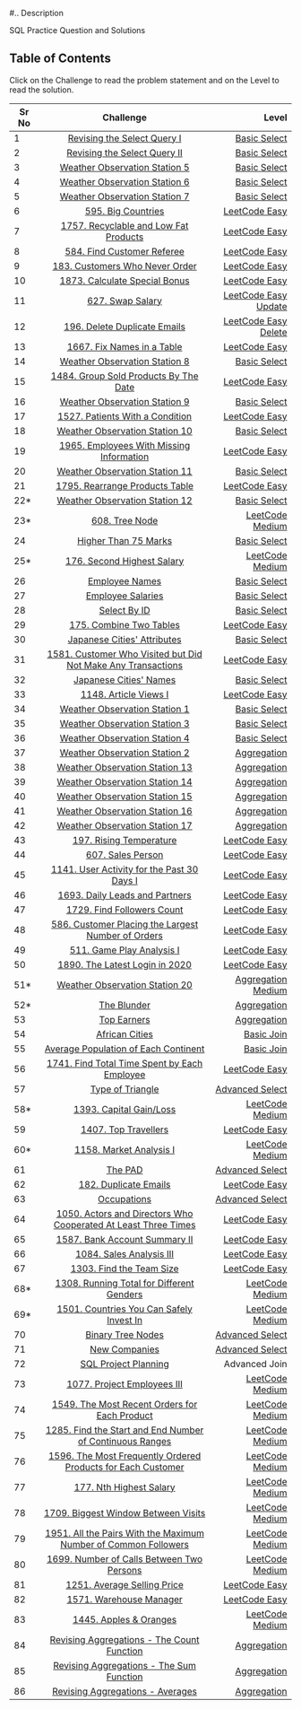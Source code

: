 #.. Description

SQL Practice Question and Solutions


## Table of Contents

Click on the Challenge to read the problem statement and on the Level to read the solution.


| Sr No        | Challenge           | Level  |
| ------------- |:-------------:| -----:|
|1      |[Revising the Select Query I](https://www.hackerrank.com/challenges/revising-the-select-query/problem?isFullScreen=true) |[Basic Select](https://github.com/shreyasr3/sql-practice-questions/blob/main/basic-select/revising-the-select-query-I.sql) |
|2    |[Revising the Select Query II](https://www.hackerrank.com/challenges/revising-the-select-query-2/problem?isFullScreen=true&h_r=next-challenge&h_v=zen)     |[Basic Select](https://github.com/shreyasr3/sql-practice-questions/blob/main/basic-select/revising-the-select-query-II.sql)   |
|3  |[Weather Observation Station 5](https://www.hackerrank.com/challenges/weather-observation-station-5/problem?isFullScreen=true)      |[Basic Select](https://github.com/shreyasr3/sql-practice-questions/blob/main/basic-select/weather-observation-station-5.sql)   |
|4|[Weather Observation Station 6](https://www.hackerrank.com/challenges/weather-observation-station-6/problem?isFullScreen=false&h_r=next-challenge&h_v=zen)|[Basic Select](https://github.com/shreyasr3/sql-practice-questions/blob/main/basic-select/weather-observation-station-6.sql)|
|5|[Weather Observation Station 7](https://www.hackerrank.com/challenges/weather-observation-station-7/problem?isFullScreen=false&h_r=next-challenge&h_v=zen&h_r=next-challenge&h_v=zen)|[Basic Select](https://github.com/shreyasr3/sql-practice-questions/blob/main/basic-select/weather-observation-station-7.sql)|
|6|[595. Big Countries](https://leetcode.com/problems/big-countries/)|[LeetCode Easy](https://github.com/shreyasr3/sql-practice-questions/blob/main/basic-select/595-big-countries.sql)|
|7|[1757. Recyclable and Low Fat Products](https://leetcode.com/problems/recyclable-and-low-fat-products/)|[LeetCode Easy](https://github.com/shreyasr3/sql-practice-questions/blob/main/basic-select/1757-recyclable-and-low-fat-products.sql)|
|8|[584. Find Customer Referee](https://leetcode.com/problems/find-customer-referee/)|[LeetCode Easy](https://github.com/shreyasr3/sql-practice-questions/blob/main/basic-select/584-find-customer-referee.sql)|
|9|[183. Customers Who Never Order](https://leetcode.com/problems/customers-who-never-order/)|[LeetCode Easy](https://github.com/shreyasr3/sql-practice-questions/blob/main/basic-select/184-customer-who-never-order.sql)|
|10|[1873. Calculate Special Bonus](https://leetcode.com/problems/calculate-special-bonus/)|[LeetCode Easy](https://github.com/shreyasr3/sql-practice-questions/blob/main/basic-select/1873-calculate-special-bonus.sql)|
|11|[627. Swap Salary](https://leetcode.com/problems/swap-salary/)|[LeetCode Easy Update](https://github.com/shreyasr3/sql-practice-questions/blob/main/update/627-swap-salary.sql)|
|12|[196. Delete Duplicate Emails](https://leetcode.com/problems/delete-duplicate-emails/)|[LeetCode Easy Delete](https://github.com/shreyasr3/sql-practice-questions/blob/main/deletes/196-delete-duplicate-emails.sql)|
|13|[1667. Fix Names in a Table](https://leetcode.com/problems/fix-names-in-a-table/)|[LeetCode Easy](https://github.com/shreyasr3/sql-practice-questions/blob/main/basic-select/1667-fix-names-in-a-table.sql)|
|14|[Weather Observation Station 8](https://www.hackerrank.com/challenges/weather-observation-station-8/problem?isFullScreen=false&h_r=next-challenge&h_v=zen&h_r=next-challenge&h_v=zen&h_r=next-challenge&h_v=zen)|[Basic Select](https://github.com/shreyasr3/sql-practice-questions/blob/main/basic-select/weather-observation-station-8.sql)|
|15|[1484. Group Sold Products By The Date](https://leetcode.com/problems/group-sold-products-by-the-date/)|[LeetCode Easy](https://github.com/shreyasr3/sql-practice-questions/blob/main/basic-select/1484-group-sold-products-by-the-date.sql)|
|16|[Weather Observation Station 9](https://www.hackerrank.com/challenges/weather-observation-station-9/problem?isFullScreen=false&h_r=next-challenge&h_v=zen&h_r=next-challenge&h_v=zen&h_r=next-challenge&h_v=zen&h_r=next-challenge&h_v=zen)|[Basic Select](https://github.com/shreyasr3/sql-practice-questions/blob/main/basic-select/weather-observation-station-9.sql)|
|17|[1527. Patients With a Condition](https://leetcode.com/problems/patients-with-a-condition/)|[LeetCode Easy](https://github.com/shreyasr3/sql-practice-questions/blob/main/basic-select/1527-patients-with-a-condition.sql)|
|18|[Weather Observation Station 10](https://www.hackerrank.com/challenges/weather-observation-station-10/problem?isFullScreen=false&h_r=next-challenge&h_v=zen&h_r=next-challenge&h_v=zen&h_r=next-challenge&h_v=zen&h_r=next-challenge&h_v=zen&h_r=next-challenge&h_v=zen)|[Basic Select](https://github.com/shreyasr3/sql-practice-questions/blob/main/basic-select/weather-observation-station-10.sql)|
|19|[1965. Employees With Missing Information](https://leetcode.com/problems/employees-with-missing-information/)|[LeetCode Easy](https://github.com/shreyasr3/sql-practice-questions/blob/main/basic-select/1965-employees-with-missing-information.sql)|
|20|[Weather Observation Station 11](https://www.hackerrank.com/challenges/weather-observation-station-11/problem?isFullScreen=false&h_r=next-challenge&h_v=zen&h_r=next-challenge&h_v=zen&h_r=next-challenge&h_v=zen&h_r=next-challenge&h_v=zen&h_r=next-challenge&h_v=zen&h_r=next-challenge&h_v=zen)|[Basic Select](https://github.com/shreyasr3/sql-practice-questions/blob/main/basic-select/weather-observation-station-11.sql)|
|21|[1795. Rearrange Products Table](https://leetcode.com/problems/rearrange-products-table/)|[LeetCode Easy](https://github.com/shreyasr3/sql-practice-questions/blob/main/basic-select/1795-rearrange-products-table.sql)|
|22*|[Weather Observation Station 12](https://www.hackerrank.com/challenges/weather-observation-station-12/problem?isFullScreen=false&h_r=next-challenge&h_v=zen&h_r=next-challenge&h_v=zen&h_r=next-challenge&h_v=zen&h_r=next-challenge&h_v=zen&h_r=next-challenge&h_v=zen&h_r=next-challenge&h_v=zen&h_r=next-challenge&h_v=zen)|[Basic Select](https://github.com/shreyasr3/sql-practice-questions/blob/main/basic-select/weather-observation-station-12.sql)|
|23*|[608. Tree Node](https://leetcode.com/problems/tree-node/)|[LeetCode Medium](https://github.com/shreyasr3/sql-practice-questions/blob/main/medium-level/608-tree-node.sql)|
|24|[Higher Than 75 Marks](https://www.hackerrank.com/challenges/more-than-75-marks/problem?isFullScreen=false&h_r=next-challenge&h_v=zen&h_r=next-challenge&h_v=zen&h_r=next-challenge&h_v=zen&h_r=next-challenge&h_v=zen&h_r=next-challenge&h_v=zen&h_r=next-challenge&h_v=zen&h_r=next-challenge&h_v=zen&h_r=next-challenge&h_v=zen)|[Basic Select](https://github.com/shreyasr3/sql-practice-questions/blob/main/basic-select/higher-than-75-marks.sql)|
|25*|[176. Second Highest Salary](https://leetcode.com/problems/second-highest-salary/)|[LeetCode Medium](https://github.com/shreyasr3/sql-practice-questions/blob/main/medium-level/176-second-highest-salary.sql)|
|26|[Employee Names](https://www.hackerrank.com/challenges/name-of-employees/problem?isFullScreen=false&h_r=next-challenge&h_v=zen&h_r=next-challenge&h_v=zen&h_r=next-challenge&h_v=zen&h_r=next-challenge&h_v=zen&h_r=next-challenge&h_v=zen&h_r=next-challenge&h_v=zen&h_r=next-challenge&h_v=zen&h_r=next-challenge&h_v=zen&h_r=next-challenge&h_v=zen)|[Basic Select](https://github.com/shreyasr3/sql-practice-questions/blob/main/basic-select/employee-names.sql)|
|27|[Employee Salaries](https://www.hackerrank.com/challenges/salary-of-employees/problem?isFullScreen=false&h_r=next-challenge&h_v=zen&h_r=next-challenge&h_v=zen&h_r=next-challenge&h_v=zen&h_r=next-challenge&h_v=zen&h_r=next-challenge&h_v=zen&h_r=next-challenge&h_v=zen&h_r=next-challenge&h_v=zen&h_r=next-challenge&h_v=zen&h_r=next-challenge&h_v=zen&h_r=next-challenge&h_v=zen)|[Basic Select](https://github.com/shreyasr3/sql-practice-questions/blob/main/basic-select/employee-salaries.sql)|
|28|[Select By ID](https://www.hackerrank.com/challenges/select-by-id/problem?h_r=next-challenge&h_r=next-challenge&h_r=next-challenge&h_r=next-challenge&h_r=next-challenge&h_r=next-challenge&h_r=next-challenge&h_r=next-challenge&h_r=next-challenge&h_r=next-challenge&h_r=next-challenge&h_v=zen&h_v=zen&h_v=zen&h_v=zen&h_v=zen&h_v=zen&h_v=zen&h_v=zen&h_v=zen&h_v=zen&h_v=zen&isFullScreen=false)|[Basic Select](https://github.com/shreyasr3/sql-practice-questions/blob/main/basic-select/select-by-id.sql)|
|29|[175. Combine Two Tables](https://leetcode.com/problems/combine-two-tables/)|[LeetCode Easy](https://github.com/shreyasr3/sql-practice-questions/blob/main/basic-select/175-combine-two-tables.sql)|
|30|[Japanese Cities' Attributes](https://www.hackerrank.com/challenges/japanese-cities-attributes/problem?h_r=next-challenge&h_r=next-challenge&h_r=next-challenge&h_r=next-challenge&h_r=next-challenge&h_r=next-challenge&h_r=next-challenge&h_r=next-challenge&h_r=next-challenge&h_r=next-challenge&h_r=next-challenge&h_v=zen&h_v=zen&h_v=zen&h_v=zen&h_v=zen&h_v=zen&h_v=zen&h_v=zen&h_v=zen&h_v=zen&h_v=zen&isFullScreen=false&h_r=next-challenge&h_v=zen)|[Basic Select](https://github.com/shreyasr3/sql-practice-questions/blob/main/basic-select/japanese-cities-attributes.sql)|
|31|[1581. Customer Who Visited but Did Not Make Any Transactions](https://leetcode.com/problems/customer-who-visited-but-did-not-make-any-transactions/)|[LeetCode Easy](https://github.com/shreyasr3/sql-practice-questions/blob/main/basic-select/1581-customers-who-visited.sql)|
|32|[Japanese Cities' Names](https://www.hackerrank.com/challenges/japanese-cities-name/problem?h_r=next-challenge&h_r=next-challenge&h_r=next-challenge&h_r=next-challenge&h_r=next-challenge&h_r=next-challenge&h_r=next-challenge&h_r=next-challenge&h_r=next-challenge&h_r=next-challenge&h_r=next-challenge&h_v=zen&h_v=zen&h_v=zen&h_v=zen&h_v=zen&h_v=zen&h_v=zen&h_v=zen&h_v=zen&h_v=zen&h_v=zen&isFullScreen=false&h_r=next-challenge&h_v=zen&h_r=next-challenge&h_v=zen)|[Basic Select](https://github.com/shreyasr3/sql-practice-questions/blob/main/basic-select/Japanese-cities-names.sql)|
|33|[1148. Article Views I](https://leetcode.com/problems/article-views-i/)|[LeetCode Easy](https://github.com/shreyasr3/sql-practice-questions/blob/main/basic-select/1148-article-views-I.sql)|
|34|[Weather Observation Station 1](https://www.hackerrank.com/challenges/weather-observation-station-1/problem?h_r=next-challenge&h_r=next-challenge&h_r=next-challenge&h_r=next-challenge&h_r=next-challenge&h_r=next-challenge&h_r=next-challenge&h_r=next-challenge&h_r=next-challenge&h_r=next-challenge&h_r=next-challenge&h_v=zen&h_v=zen&h_v=zen&h_v=zen&h_v=zen&h_v=zen&h_v=zen&h_v=zen&h_v=zen&h_v=zen&h_v=zen&isFullScreen=false&h_r=next-challenge&h_v=zen&h_r=next-challenge&h_v=zen&h_r=next-challenge&h_v=zen)|[Basic Select](https://github.com/shreyasr3/sql-practice-questions/blob/main/basic-select/weather-observation-station-I.sql)|
|35|[Weather Observation Station 3](https://www.hackerrank.com/challenges/weather-observation-station-3/problem?h_r=next-challenge&h_r=next-challenge&h_r=next-challenge&h_r=next-challenge&h_r=next-challenge&h_r=next-challenge&h_r=next-challenge&h_r=next-challenge&h_r=next-challenge&h_r=next-challenge&h_r=next-challenge&h_v=zen&h_v=zen&h_v=zen&h_v=zen&h_v=zen&h_v=zen&h_v=zen&h_v=zen&h_v=zen&h_v=zen&h_v=zen&isFullScreen=false&h_r=next-challenge&h_v=zen&h_r=next-challenge&h_v=zen&h_r=next-challenge&h_v=zen&h_r=next-challenge&h_v=zen)|[Basic Select](https://github.com/shreyasr3/sql-practice-questions/blob/main/basic-select/weather-observation-station-3.sql)|
|36|[Weather Observation Station 4](https://www.hackerrank.com/challenges/weather-observation-station-4/problem?h_r=next-challenge&h_r=next-challenge&h_r=next-challenge&h_r=next-challenge&h_r=next-challenge&h_r=next-challenge&h_r=next-challenge&h_r=next-challenge&h_r=next-challenge&h_r=next-challenge&h_r=next-challenge&h_v=zen&h_v=zen&h_v=zen&h_v=zen&h_v=zen&h_v=zen&h_v=zen&h_v=zen&h_v=zen&h_v=zen&h_v=zen&isFullScreen=false&h_r=next-challenge&h_v=zen&h_r=next-challenge&h_v=zen&h_r=next-challenge&h_v=zen&h_r=next-challenge&h_v=zen&h_r=next-challenge&h_v=zen)|[Basic Select](https://github.com/shreyasr3/sql-practice-questions/blob/main/basic-select/weather-observation-station-4.sql)|
|37|[Weather Observation Station 2](https://www.hackerrank.com/challenges/weather-observation-station-2/problem?h_r=next-challenge&h_r=next-challenge&h_r=next-challenge&h_r=next-challenge&h_r=next-challenge&h_r=next-challenge&h_r=next-challenge&h_r=next-challenge&h_r=next-challenge&h_r=next-challenge&h_r=next-challenge&h_v=zen&h_v=zen&h_v=zen&h_v=zen&h_v=zen&h_v=zen&h_v=zen&h_v=zen&h_v=zen&h_v=zen&h_v=zen&isFullScreen=false&h_r=next-challenge&h_v=zen&h_r=next-challenge&h_v=zen&h_r=next-challenge&h_v=zen&h_r=next-challenge&h_v=zen&h_r=next-challenge&h_v=zen&h_r=next-challenge&h_v=zen)|[Aggregation](https://github.com/shreyasr3/sql-practice-questions/blob/main/aggregation/weather-observation-station-2.sql)|
|38|[Weather Observation Station 13](https://www.hackerrank.com/challenges/weather-observation-station-13/problem?h_r=next-challenge&h_r=next-challenge&h_r=next-challenge&h_r=next-challenge&h_r=next-challenge&h_r=next-challenge&h_r=next-challenge&h_r=next-challenge&h_r=next-challenge&h_r=next-challenge&h_r=next-challenge&h_v=zen&h_v=zen&h_v=zen&h_v=zen&h_v=zen&h_v=zen&h_v=zen&h_v=zen&h_v=zen&h_v=zen&h_v=zen&isFullScreen=false&h_r=next-challenge&h_v=zen&h_r=next-challenge&h_v=zen&h_r=next-challenge&h_v=zen&h_r=next-challenge&h_v=zen&h_r=next-challenge&h_v=zen&h_r=next-challenge&h_v=zen&h_r=next-challenge&h_v=zen)|[Aggregation](https://github.com/shreyasr3/sql-practice-questions/blob/main/aggregation/weather-observation-station-13.sql)|
|39|[Weather Observation Station 14](https://www.hackerrank.com/challenges/weather-observation-station-14/problem?h_r=next-challenge&h_r=next-challenge&h_r=next-challenge&h_r=next-challenge&h_r=next-challenge&h_r=next-challenge&h_r=next-challenge&h_r=next-challenge&h_r=next-challenge&h_r=next-challenge&h_r=next-challenge&h_v=zen&h_v=zen&h_v=zen&h_v=zen&h_v=zen&h_v=zen&h_v=zen&h_v=zen&h_v=zen&h_v=zen&h_v=zen&isFullScreen=false&h_r=next-challenge&h_v=zen&h_r=next-challenge&h_v=zen&h_r=next-challenge&h_v=zen&h_r=next-challenge&h_v=zen&h_r=next-challenge&h_v=zen&h_r=next-challenge&h_v=zen&h_r=next-challenge&h_v=zen&h_r=next-challenge&h_v=zen)|[Aggregation](https://github.com/shreyasr3/sql-practice-questions/blob/main/aggregation/weather-observation-station-14.sql)|
|40|[Weather Observation Station 15](https://www.hackerrank.com/challenges/weather-observation-station-15/problem?h_r=next-challenge&h_r=next-challenge&h_r=next-challenge&h_r=next-challenge&h_r=next-challenge&h_r=next-challenge&h_r=next-challenge&h_r=next-challenge&h_r=next-challenge&h_r=next-challenge&h_r=next-challenge&h_v=zen&h_v=zen&h_v=zen&h_v=zen&h_v=zen&h_v=zen&h_v=zen&h_v=zen&h_v=zen&h_v=zen&h_v=zen&isFullScreen=false&h_r=next-challenge&h_v=zen&h_r=next-challenge&h_v=zen&h_r=next-challenge&h_v=zen&h_r=next-challenge&h_v=zen&h_r=next-challenge&h_v=zen&h_r=next-challenge&h_v=zen&h_r=next-challenge&h_v=zen&h_r=next-challenge&h_v=zen&h_r=next-challenge&h_v=zen)|[Aggregation](https://github.com/shreyasr3/sql-practice-questions/blob/main/aggregation/weather-observation-station-15.sql)|
|41|[Weather Observation Station 16](https://www.hackerrank.com/challenges/weather-observation-station-16/problem?h_r=next-challenge&h_r=next-challenge&h_r=next-challenge&h_r=next-challenge&h_r=next-challenge&h_r=next-challenge&h_r=next-challenge&h_r=next-challenge&h_r=next-challenge&h_r=next-challenge&h_r=next-challenge&h_v=zen&h_v=zen&h_v=zen&h_v=zen&h_v=zen&h_v=zen&h_v=zen&h_v=zen&h_v=zen&h_v=zen&h_v=zen&isFullScreen=false&h_r=next-challenge&h_v=zen&h_r=next-challenge&h_v=zen&h_r=next-challenge&h_v=zen&h_r=next-challenge&h_v=zen&h_r=next-challenge&h_v=zen&h_r=next-challenge&h_v=zen&h_r=next-challenge&h_v=zen&h_r=next-challenge&h_v=zen&h_r=next-challenge&h_v=zen&h_r=next-challenge&h_v=zen)|[Aggregation](https://github.com/shreyasr3/sql-practice-questions/blob/main/aggregation/weather-observation-station-16.sql)|
|42|[Weather Observation Station 17](https://www.hackerrank.com/challenges/weather-observation-station-17/problem?h_r=next-challenge&h_r=next-challenge&h_r=next-challenge&h_r=next-challenge&h_r=next-challenge&h_r=next-challenge&h_r=next-challenge&h_r=next-challenge&h_r=next-challenge&h_r=next-challenge&h_r=next-challenge&h_v=zen&h_v=zen&h_v=zen&h_v=zen&h_v=zen&h_v=zen&h_v=zen&h_v=zen&h_v=zen&h_v=zen&h_v=zen&isFullScreen=false&h_r=next-challenge&h_v=zen&h_r=next-challenge&h_v=zen&h_r=next-challenge&h_v=zen&h_r=next-challenge&h_v=zen&h_r=next-challenge&h_v=zen&h_r=next-challenge&h_v=zen&h_r=next-challenge&h_v=zen&h_r=next-challenge&h_v=zen&h_r=next-challenge&h_v=zen&h_r=next-challenge&h_v=zen&h_r=next-challenge&h_v=zen)|[Aggregation](https://github.com/shreyasr3/sql-practice-questions/blob/main/aggregation/weather-observation-station-17.sql)|
|43|[197. Rising Temperature](https://leetcode.com/problems/rising-temperature/)|[LeetCode Easy](https://github.com/shreyasr3/sql-practice-questions/blob/main/basic-select/197-rising-temperature.sql)|
|44|[607. Sales Person](https://leetcode.com/problems/sales-person/)|[LeetCode Easy](https://github.com/shreyasr3/sql-practice-questions/blob/main/basic-select/607-sales-person.sql)|
|45|[1141. User Activity for the Past 30 Days I](https://leetcode.com/problems/user-activity-for-the-past-30-days-i/)|[LeetCode Easy](https://github.com/shreyasr3/sql-practice-questions/blob/main/basic-select/1141-user-activity-pas-30-days-I.sql)|
|46|[1693. Daily Leads and Partners](https://leetcode.com/problems/daily-leads-and-partners/)|[LeetCode Easy](https://github.com/shreyasr3/sql-practice-questions/blob/main/basic-select/1693-daily-leads-and-partners.sql)|
|47|[1729. Find Followers Count](https://leetcode.com/problems/find-followers-count/)|[LeetCode Easy](https://github.com/shreyasr3/sql-practice-questions/blob/main/basic-select/1729-find-followers-count.sql)|
|48|[586. Customer Placing the Largest Number of Orders](https://leetcode.com/problems/customer-placing-the-largest-number-of-orders/)|[LeetCode Easy](https://github.com/shreyasr3/sql-practice-questions/blob/main/basic-select/586-customer-placing-largest-no-of-orders.sql)|
|49|[511. Game Play Analysis I](https://leetcode.com/problems/game-play-analysis-i/)|[LeetCode Easy](https://github.com/shreyasr3/sql-practice-questions/blob/main/basic-select/511-game-play-analysis-I.sql)|
|50|[1890. The Latest Login in 2020](https://leetcode.com/problems/the-latest-login-in-2020/)|[LeetCode Easy](https://github.com/shreyasr3/sql-practice-questions/blob/main/basic-select/1890-latest-login-in-2020.sql)|
|51*|[Weather Observation Station 20](https://www.hackerrank.com/challenges/weather-observation-station-20/problem?h_r=next-challenge&h_r=next-challenge&h_r=next-challenge&h_r=next-challenge&h_r=next-challenge&h_r=next-challenge&h_r=next-challenge&h_r=next-challenge&h_r=next-challenge&h_r=next-challenge&h_r=next-challenge&h_v=zen&h_v=zen&h_v=zen&h_v=zen&h_v=zen&h_v=zen&h_v=zen&h_v=zen&h_v=zen&h_v=zen&h_v=zen&isFullScreen=false&h_r=next-challenge&h_v=zen&h_r=next-challenge&h_v=zen&h_r=next-challenge&h_v=zen&h_r=next-challenge&h_v=zen&h_r=next-challenge&h_v=zen&h_r=next-challenge&h_v=zen&h_r=next-challenge&h_v=zen&h_r=next-challenge&h_v=zen&h_r=next-challenge&h_v=zen&h_r=next-challenge&h_v=zen&h_r=next-challenge&h_v=zen&h_r=next-challenge&h_v=zen&h_r=next-challenge&h_v=zen&h_r=next-challenge&h_v=zen)|[Aggregation Medium](https://github.com/shreyasr3/sql-practice-questions/blob/main/aggregation/weather-observation-station-20.sql)|
|52*|[The Blunder](https://www.hackerrank.com/challenges/the-blunder/problem?h_r=next-challenge&h_v=zen)|[Aggregation](https://github.com/shreyasr3/sql-practice-questions/blob/main/aggregation/the-blunder.sql)|
|53|[Top Earners](https://www.hackerrank.com/challenges/earnings-of-employees/problem?h_r=next-challenge&h_v=zen&isFullScreen=true&h_r=next-challenge&h_v=zen)|[Aggregation](https://github.com/shreyasr3/sql-practice-questions/blob/main/aggregation/top-earners.sql)|
|54|[African Cities](https://www.hackerrank.com/challenges/african-cities/problem?h_r=next-challenge&h_v=zen)|[Basic Join](https://github.com/shreyasr3/sql-practice-questions/blob/main/basic-join/African-cities.sql)|
|55|[Average Population of Each Continent]()|[Basic Join](https://github.com/shreyasr3/sql-practice-questions/blob/main/basic-join/average-population-of-each-continent.sql)|
|56|[1741. Find Total Time Spent by Each Employee](https://leetcode.com/problems/find-total-time-spent-by-each-employee/)|[LeetCode Easy](https://github.com/shreyasr3/sql-practice-questions/blob/main/basic-select/1741-find-total-time-spent-by-each-employee.sql)|
|57|[Type of Triangle](https://www.hackerrank.com/challenges/what-type-of-triangle/problem?isFullScreen=true)|[Advanced Select](https://github.com/shreyasr3/sql-practice-questions/blob/main/advanced-select/type-of-triangle.sql)|
|58*|[1393. Capital Gain/Loss](https://leetcode.com/problems/capital-gainloss/)|[LeetCode Medium](https://github.com/shreyasr3/sql-practice-questions/blob/main/advanced-select/1393-capital-gain-loss.sql)|
|59|[1407. Top Travellers](https://leetcode.com/problems/top-travellers/)|[LeetCode Easy](https://github.com/shreyasr3/sql-practice-questions/blob/main/basic-join/1407-top-travellers.sql)|
|60*|[1158. Market Analysis I](https://leetcode.com/problems/market-analysis-i/)|[LeetCode Medium](https://github.com/shreyasr3/sql-practice-questions/blob/main/advanced-select/1158-market-analysis-I.sql)|
|61|[The PAD](https://www.hackerrank.com/challenges/the-pads/problem?isFullScreen=true&h_r=next-challenge&h_v=zen)|[Advanced Select](https://github.com/shreyasr3/sql-practice-questions/blob/main/advanced-select/the-pads.sql)|
|62|[182. Duplicate Emails](https://leetcode.com/problems/duplicate-emails/)|[LeetCode Easy](https://github.com/shreyasr3/sql-practice-questions/blob/main/basic-select/182-duplicate-emails.sql)|
|63|[Occupations](https://www.hackerrank.com/challenges/occupations/problem?isFullScreen=true&h_r=next-challenge&h_v=zen&h_r=next-challenge&h_v=zen)|[Advanced Select](https://github.com/shreyasr3/sql-practice-questions/blob/main/advanced-select/occupations.sql)|
|64|[1050. Actors and Directors Who Cooperated At Least Three Times](https://leetcode.com/problems/actors-and-directors-who-cooperated-at-least-three-times/)|[LeetCode Easy](https://github.com/shreyasr3/sql-practice-questions/blob/main/basic-select/1050-actors-and-directors.sql)|
|65|[1587. Bank Account Summary II](https://leetcode.com/problems/bank-account-summary-ii/)|[LeetCode Easy](https://github.com/shreyasr3/sql-practice-questions/blob/main/basic-select/1587-bank-account-summary-II.sql)|
|66|[1084. Sales Analysis III](https://leetcode.com/problems/sales-analysis-iii/)|[LeetCode Easy](https://github.com/shreyasr3/sql-practice-questions/blob/main/basic-select/1084-sales-analysis-III.sql)|
|67|[1303. Find the Team Size](https://leetcode.com/problems/find-the-team-size/)|[LeetCode Easy](https://github.com/shreyasr3/sql-practice-questions/blob/main/basic-select/1303-find-the-team-size.sql)|
|68*|[1308. Running Total for Different Genders](https://leetcode.com/problems/running-total-for-different-genders/)|[LeetCode Medium](https://github.com/shreyasr3/sql-practice-questions/blob/main/advanced-select/1308-running-total-for-different-genders.sql)|
|69*|[1501. Countries You Can Safely Invest In](https://leetcode.com/problems/countries-you-can-safely-invest-in/)|[LeetCode Medium](https://github.com/shreyasr3/sql-practice-questions/blob/main/advanced-select/1501-countries-you-can-safely-invest-in.sql)|
|70|[Binary Tree Nodes](https://www.hackerrank.com/challenges/binary-search-tree-1/problem?isFullScreen=true&h_r=next-challenge&h_v=zen&h_r=next-challenge&h_v=zen&h_r=next-challenge&h_v=zen)|[Advanced Select](https://github.com/shreyasr3/sql-practice-questions/blob/main/advanced-select/binary-tree-nodes.sql)|
|71|[New Companies](https://www.hackerrank.com/challenges/the-company/problem?isFullScreen=true&h_r=next-challenge&h_v=zen&h_r=next-challenge&h_v=zen&h_r=next-challenge&h_v=zen&h_r=next-challenge&h_v=zen)|[Advanced Select](https://github.com/shreyasr3/sql-practice-questions/blob/main/advanced-select/new-companies.sql)|
|72|[SQL Project Planning](https://www.hackerrank.com/challenges/sql-projects/problem?isFullScreen=true&h_r=next-challenge&h_v=zen&h_r=next-challenge&h_v=zen&h_r=next-challenge&h_v=zen&h_r=next-challenge&h_v=zen&h_r=next-challenge&h_v=zen)|Advanced Join|
|73|[1077. Project Employees III](https://leetcode.com/problems/project-employees-iii/)|[LeetCode Medium](https://github.com/shreyasr3/sql-practice-questions/blob/main/advanced-select/1077-project-employees-III.sql)|
|74|[1549. The Most Recent Orders for Each Product](https://leetcode.com/problems/the-most-recent-orders-for-each-product/)|[LeetCode Medium](https://github.com/shreyasr3/sql-practice-questions/blob/main/advanced-select/1549-the-most-recent-order.sql)|
|75|[1285. Find the Start and End Number of Continuous Ranges](https://leetcode.com/problems/find-the-start-and-end-number-of-continuous-ranges/)|[LeetCode Medium](https://github.com/shreyasr3/sql-practice-questions/blob/main/advanced-select/1285-find-the-start-and-end-num.sql)|
|76|[1596. The Most Frequently Ordered Products for Each Customer](https://leetcode.com/problems/the-most-frequently-ordered-products-for-each-customer/)|[LeetCode Medium](https://github.com/shreyasr3/sql-practice-questions/blob/main/advanced-select/1596-most-frequently-ordered-product.sql)|
|77|[177. Nth Highest Salary](https://leetcode.com/problems/nth-highest-salary/)|[LeetCode Medium](https://github.com/shreyasr3/sql-practice-questions/blob/main/advanced-select/177-nth-highest-salary.sql)|
|78|[1709. Biggest Window Between Visits](https://leetcode.com/problems/biggest-window-between-visits/)|[LeetCode Medium](https://github.com/shreyasr3/sql-practice-questions/blob/main/advanced-select/1709-biggest-window-between-visits.sql)|
|79|[1951. All the Pairs With the Maximum Number of Common Followers](https://leetcode.com/problems/all-the-pairs-with-the-maximum-number-of-common-followers/)|[LeetCode Medium](https://github.com/shreyasr3/sql-practice-questions/blob/main/advanced-select/1951-maximum-number-of-common-followers.sql)|
|80|[1699. Number of Calls Between Two Persons](https://leetcode.com/problems/number-of-calls-between-two-persons/)|[LeetCode Medium](https://github.com/shreyasr3/sql-practice-questions/blob/main/advanced-select/1699-number-of-calls.sql)|
|81|[1251. Average Selling Price](https://leetcode.com/problems/average-selling-price/)|[LeetCode Easy](https://github.com/shreyasr3/sql-practice-questions/blob/main/basic-select/1251-average-selling-price.sql)|
|82|[1571. Warehouse Manager](https://leetcode.com/problems/warehouse-manager/)|[LeetCode Easy](https://github.com/shreyasr3/sql-practice-questions/blob/main/basic-select/1571-warehouse-manager.sql)|
|83|[1445. Apples & Oranges](https://leetcode.com/problems/apples-oranges/)|[LeetCode Medium](https://github.com/shreyasr3/sql-practice-questions/blob/main/advanced-select/1445-apples-oranges.sql)|
|84|[Revising Aggregations - The Count Function](https://www.hackerrank.com/challenges/revising-aggregations-the-count-function/problem?isFullScreen=true)|[Aggregation](https://github.com/shreyasr3/sql-practice-questions/blob/main/aggregation/the-count-function.sql)|
|85|[Revising Aggregations - The Sum Function](https://www.hackerrank.com/challenges/revising-aggregations-sum/problem?isFullScreen=true&h_r=next-challenge&h_v=zen)|[Aggregation](https://github.com/shreyasr3/sql-practice-questions/blob/main/aggregation/the-sum-function.sql)|
|86|[Revising Aggregations - Averages](https://www.hackerrank.com/challenges/revising-aggregations-the-average-function/problem?isFullScreen=true&h_r=next-challenge&h_v=zen&h_r=next-challenge&h_v=zen)|[Aggregation](https://github.com/shreyasr3/sql-practice-questions/blob/main/aggregation/averages.sql)|

